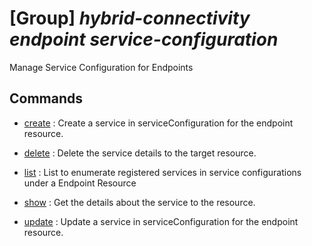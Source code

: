 # [Group] _hybrid-connectivity endpoint service-configuration_

Manage Service Configuration for Endpoints

## Commands

- [create](/Commands/hybrid-connectivity/endpoint/service-configuration/_create.md)
: Create a service in serviceConfiguration for the endpoint resource.

- [delete](/Commands/hybrid-connectivity/endpoint/service-configuration/_delete.md)
: Delete the service details to the target resource.

- [list](/Commands/hybrid-connectivity/endpoint/service-configuration/_list.md)
: List to enumerate registered services in service configurations under a Endpoint Resource

- [show](/Commands/hybrid-connectivity/endpoint/service-configuration/_show.md)
: Get the details about the service to the resource.

- [update](/Commands/hybrid-connectivity/endpoint/service-configuration/_update.md)
: Update a service in serviceConfiguration for the endpoint resource.
